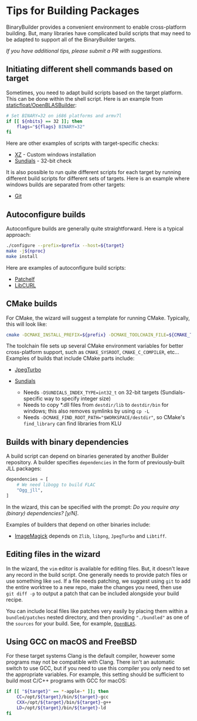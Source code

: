 # Tips for Building Packages

BinaryBuilder provides a convenient environment to enable cross-platform building. But, many libraries have complicated build scripts that may need to be adapted to support all of the BinaryBuilder targets.

*If you have additional tips, please submit a PR with suggestions.*

## Initiating different shell commands based on target

Sometimes, you need to adapt build scripts based on the target platform. This can be done within the shell script. Here is an example from [staticfloat/OpenBLASBuilder](https://github.com/staticfloat/OpenBLASBuilder/blob/master/build_tarballs.jl):

```sh
# Set BINARY=32 on i686 platforms and armv7l
if [[ ${nbits} == 32 ]]; then
    flags="${flags} BINARY=32"
fi
```

Here are other examples of scripts with target-specific checks:

* [XZ](https://github.com/JuliaPackaging/Yggdrasil/blob/8b9ba2b7b4652e96daf506c98c2b373b48eef5cb/X/XZ/build_tarballs.jl) - Custom windows installation
* [Sundials](https://github.com/JuliaPackaging/Yggdrasil/blob/fdbb7392c498cbf5b440cc947c29ab6790de18c6/S/Sundials/build_tarballs.jl#L52-L60) - 32-bit check

It is also possible to run quite different scripts for each target by running different build scripts for different sets of targets. Here is an example where windows builds are separated from other targets:

* [Git](https://github.com/JuliaPackaging/Yggdrasil/blob/bf4ac37978764a3e953d06d7ed052ef06968f3bf/G/Git/build_tarballs.jl)

## Autoconfigure builds

Autoconfigure builds are generally quite straightforward. Here is a typical approach:

```sh
./configure --prefix=$prefix --host=${target}
make -j${nproc}
make install
```

Here are examples of autoconfigure build scripts:

* [Patchelf](https://github.com/JuliaPackaging/Yggdrasil/blob/4cacbf2377730f60255500b4e7dd58d9f9c18752/P/Patchelf/build_tarballs.jl#L18-L20)
* [LibCURL](https://github.com/JuliaPackaging/Yggdrasil/blob/4dd53a5ea3df104aa9f3f8f4cd9996568871d2af/L/LibCURL/build_tarballs.jl#L37-L39)


## CMake builds

For CMake, the wizard will suggest a template for running CMake. Typically, this will look like:

```sh
cmake -DCMAKE_INSTALL_PREFIX=${prefix} -DCMAKE_TOOLCHAIN_FILE=${CMAKE_TARGET_TOOLCHAIN}
```

The toolchain file sets up several CMake environment variables for better cross-platform support, such as `CMAKE_SYSROOT`, `CMAKE_C_COMPILER`, etc...  Examples of builds that include CMake parts include:

* [JpegTurbo](https://github.com/JuliaPackaging/Yggdrasil/blob/92fb385b4de0bdd0c378b45e83ef4bad116bbd08/J/JpegTurbo/build_tarballs.jl)

* [Sundials](https://github.com/JuliaPackaging/Yggdrasil/blob/fdbb7392c498cbf5b440cc947c29ab6790de18c6/S/Sundials/build_tarballs.jl#L46-L60)
  - Needs `-DSUNDIALS_INDEX_TYPE=int32_t` on 32-bit targets (Sundials-specific way to specify integer size)
  - Needs to copy *.dll files from `destdir/lib` to `destdir/bin` for windows; this also removes symlinks by using `cp -L`
  - Needs `-DCMAKE_FIND_ROOT_PATH="$WORKSPACE/destdir"`, so CMake's `find_library` can find libraries from KLU


## Builds with binary dependencies

A build script can depend on binaries generated by another Builder repository. A builder specifies `dependencies` in the form of previously-built JLL packages:

```julia
dependencies = [
    # We need libogg to build FLAC
    "Ogg_jll",
]
```

In the wizard, this can be specified with the prompt: *Do you require any (binary) dependencies?  [y/N]*.

Examples of builders that depend on other binaries include:

* [ImageMagick](https://github.com/JuliaPackaging/Yggdrasil/blob/029e588412f232f215e5e6a7564693d3dbf8e922/I/ImageMagick/build_tarballs.jl#L32-L35) depends on `Zlib`, `libpng`, `JpegTurbo` and `Libtiff`.

## Editing files in the wizard

In the wizard, the `vim` editor is available for editing files. But, it doesn't leave any record in the build script. One generally needs to provide patch files or use something like `sed`. If a file needs patching, we suggest using `git` to add the entire worktree to a new repo, make the changes you need, then use `git diff -p` to output a patch that can be included alongside your build recipe.

You can include local files like patches very easily by placing them within a `bundled/patches` nested directory, and then providing `"./bundled"` as one of the `sources` for your build.  See, for example, [`OpenBLAS`](https://github.com/JuliaPackaging/Yggdrasil/tree/029e588412f232f215e5e6a7564693d3dbf8e922/O/OpenBLAS).

## Using GCC on macOS and FreeBSD

For these target systems Clang is the default compiler, however some programs may not be compatible with Clang.  There isn't an automatic switch to use GCC, but if you need to use this compiler you only need to set the appropriate variables.  For example, this setting should be sufficient to build most C/C++ programs with GCC for macOS:
```sh
if [[ "${target}" == *-apple-* ]]; then
    CC=/opt/${target}/bin/${target}-gcc
    CXX=/opt/${target}/bin/${target}-g++
    LD=/opt/${target}/bin/${target}-ld
fi
```
